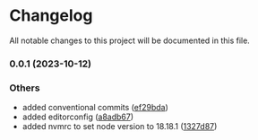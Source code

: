 # Changelog

All notable changes to this project will be documented in this file.

### 0.0.1 (2023-10-12)

### Others

- added conventional commits ([ef29bda](https://github.com/gravinawill/nodejs-typescript-template/commit/ef29bdad3e23cfe1ea7a7f1906168cb153afde18))
- added editorconfig ([a8adb67](https://github.com/gravinawill/nodejs-typescript-template/commit/a8adb6790d1476a298f1a2ad6071ab1c711c73ad))
- added nvmrc to set node version to 18.18.1 ([1327d87](https://github.com/gravinawill/nodejs-typescript-template/commit/1327d8743d2c2a76b6b8baf870945d488219292a))
